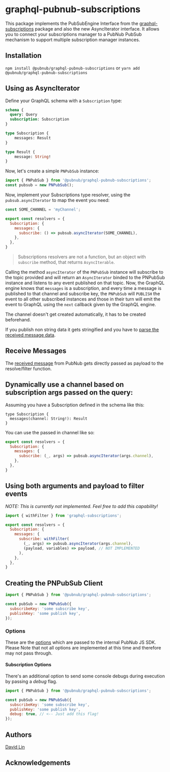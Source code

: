 # graphql-pubnub-subscriptions

This package implements the PubSubEngine Interface from the [graphql-subscriptions](https://github.com/apollographql/graphql-subscriptions) package and also the new AsyncIterator interface. It allows you to connect your subscriptions manager to a PubNub PubSub mechanism to support multiple subscription manager instances.

## Installation

`npm install @pubnub/graphql-pubnub-subscriptions` 
or
`yarn add @pubnub/graphql-pubnub-subscriptions`
   
## Using as AsyncIterator

Define your GraphQL schema with a `Subscription` type:

```graphql
schema {
  query: Query
  subscription: Subscription
}

type Subscription {
    messages: Result
}

type Result {
    message: String!
}
```

Now, let's create a simple `PNPubSub` instance:

```javascript
import { PNPubSub } from '@pubnub/graphql-pubnub-subscriptions';
const pubsub = new PNPubSub();
```

Now, implement your Subscriptions type resolver, using the `pubsub.asyncIterator` to map the event you need:

```javascript
const SOME_CHANNEL = 'myChannel';

export const resolvers = {
  Subscription: {
    messages: {
      subscribe: () => pubsub.asyncIterator(SOME_CHANNEL),
    },
  },
}
```

> Subscriptions resolvers are not a function, but an object with `subscribe` method, that returns `AsyncIterable`.

Calling the method `asyncIterator` of the `PNPubSub` instance will subscribe to the topic provided and will return an `AsyncIterator` binded to the PNPubSub instance and listens to any event published on that topic.
Now, the GraphQL engine knows that `messages` is a subscription, and every time a message is published to that channel and subscribe key, the `PNPubSub` will `PUBLISH` the event to all other subscribed instances and those in their turn will emit the event to GraphQL using the `next` callback given by the GraphQL engine.

The channel doesn't get created automatically, it has to be created beforehand.

If you publish non string data it gets stringified and you have to [parse the received message data](#receive-messages).

## Receive Messages

The [received message](https://www.pubnub.com/docs/web-javascript/api-reference-publish-and-subscribe#listeners) from PubNub gets directly passed as payload to the resolve/filter function.


## Dynamically use a channel based on subscription args passed on the query:

Assuming you have a Subscription defined in the schema like this:

```
type Subscription {
  messages(channel: String!): Result
}
```

You can use the passed in channel like so:

```javascript
export const resolvers = {
  Subscription: {
    messages: {
      subscribe: (_, args) => pubsub.asyncIterator(args.channel),
    },
  },
}
```

## Using both arguments and payload to filter events

*NOTE: This is currently not implemented. Feel free to add this capability!*

```javascript
import { withFilter } from 'graphql-subscriptions';

export const resolvers = {
  Subscription: {
    messages: {
      subscribe: withFilter(
        (_, args) => pubsub.asyncIterator(args.channel),
        (payload, variables) => payload, // NOT IMPLEMENTED
      ),
    },
  },
}
```

## Creating the PNPubSub Client

```javascript
import { PNPubSub } from '@pubnub/graphql-pubnub-subscriptions';

const pubSub = new PNPubSub({
  subscribeKey: 'some subscribe key',
  publishKey: 'some publish key',
});
```

### Options

These are the [options](https://www.pubnub.com/docs/web-javascript/api-reference-configuration) which are passed to the internal PubNub JS SDK.
Please Note that not all options are implemented at this time and therefore may not pass through.


#### Subscription Options

There's an additional option to send some console debugs during execution by passing a _debug_ flag.

```javascript
import { PNPubSub } from '@pubnub/graphql-pubnub-subscriptions';

const pubSub = new PNPubSub({
  subscribeKey: 'some subscribe key',
  publishKey: 'some publish key',
  debug: true, // <-- Just add this flag!
});
```

## Authors

[David Lin](https://github.com/pubnub)

## Acknowledgements


